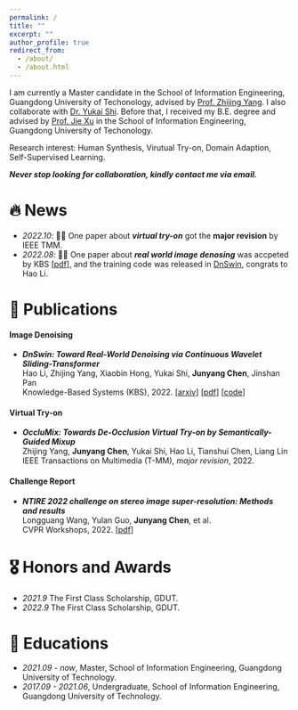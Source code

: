 ```yaml
---
permalink: /
title: ""
excerpt: ""
author_profile: true
redirect_from: 
  - /about/
  - /about.html
---
```



I am currently a Master candidate in the School of Information Engineering, Guangdong University of Techonology, advised by [Prof. Zhijing Yang](https://ieeexplore.ieee.org/author/38512188800). I also collaborate with [Dr. Yukai Shi](https://scholar.google.com/citations?user=z_tI-X4AAAAJ&hl=en). Before that, I received my B.E. degree and advised by [Prof. Jie Xu](https://scholar.google.com/citations?hl=zh-CN&user=HPUG2jwAAAAJ&view_op=list_works&sortby=pubdate) in the School of Information Engineering, Guangdong University of Techonology. 

Research interest: Human Synthesis, Virutual Try-on, Domain Adaption, Self-Supervised Learning. 

***Never stop looking for collaboration, kindly contact me via email.***


# 🔥 News
- *2022.10*: 🎉🎉 One paper about ***virtual try-on*** got the **major revision** by IEEE TMM.
- *2022.08*: 🎉🎉 One paper about ***real world image denosing*** was accpeted by KBS [[pdf](https://www.sciencedirect.com/science/article/pii/S0950705122009224?via%3Dihub)], and the training code was released in [DnSwin](https://github.com/House-Leo/DnSwin), congrats to Hao Li.

# 📝 Publications 

#### Image Denoising
- ***DnSwin: Toward Real-World Denoising via Continuous Wavelet Sliding-Transformer*** \
Hao Li, Zhijing Yang, Xiaobin Hong, Yukai Shi, **Junyang Chen**, Jinshan Pan \
Knowledge-Based Systems (KBS), 2022. [[arxiv](https://arxiv.org/abs/2207.13861)] [[pdf](https://www.sciencedirect.com/science/article/pii/S0950705122009224?via%3Dihub)] [[code](https://github.com/House-Leo/DnSwin)]

#### Virtual Try-on
- ***OccluMix: Towards De-Occlusion Virtual Try-on by Semantically-Guided Mixup*** \
Zhijing Yang, **Junyang Chen**, Yukai Shi, Hao Li, Tianshui Chen, Liang Lin \
IEEE Transactions on Multimedia (T-MM), *major revision*, 2022.

#### Challenge Report
- ***NTIRE 2022 challenge on stereo image super-resolution: Methods and results*** \
Longguang Wang, Yulan Guo, **Junyang Chen**, et al. \
CVPR Workshops, 2022. [[pdf](https://openaccess.thecvf.com/content/CVPR2022W/NTIRE/papers/Wang_NTIRE_2022_Challenge_on_Stereo_Image_Super-Resolution_Methods_and_Results_CVPRW_2022_paper.html)]

<!-- [**Project**](https://scholar.google.com/citations?view_op=view_citation&hl=zh-CN&user=DhtAFkwAAAAJ&citation_for_view=DhtAFkwAAAAJ:ALROH1vI_8AC) <strong><span class='show_paper_citations' data='DhtAFkwAAAAJ:ALROH1vI_8AC'></span></strong>
- Lorem ipsum dolor sit amet, consectetur adipiscing elit. Vivamus ornare aliquet ipsum, ac tempus justo dapibus sit amet. 
</div>
</div>

- [Lorem ipsum dolor sit amet, consectetur adipiscing elit. Vivamus ornare aliquet ipsum, ac tempus justo dapibus sit amet](https://github.com), A, B, C, **CVPR 2020**
 -->
# 🎖 Honors and Awards
- *2021.9* The First Class Scholarship, GDUT.
- *2022.9* The First Class Scholarship, GDUT.

# 📖 Educations
- *2021.09 - now*, Master, School of Information Engineering, Guangdong University of Technology.
- *2017.09 - 2021.06*, Undergraduate, School of Information Engineering, Guangdong University of Technology.

<!-- # 💬 Invited Talks
- *2021.06*, Lorem ipsum dolor sit amet, consectetur adipiscing elit. Vivamus ornare aliquet ipsum, ac tempus justo dapibus sit amet. 
- *2021.03*, Lorem ipsum dolor sit amet, consectetur adipiscing elit. Vivamus ornare aliquet ipsum, ac tempus justo dapibus sit amet.  \| [\[video\]](https://github.com/)

# 💻 Internships
- *2019.05 - 2020.02*, [Lorem](https://github.com/), China. -->
